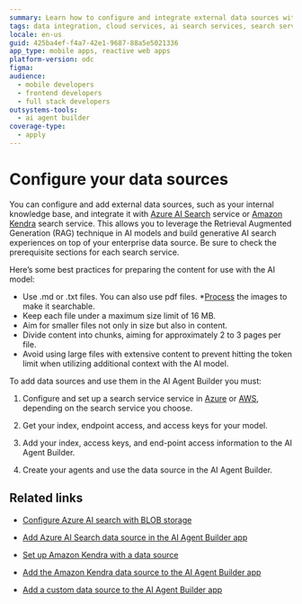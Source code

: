 ```yaml
---
summary: Learn how to configure and integrate external data sources with AI search services for use in OutSystems Developer Cloud (ODC).
tags: data integration, cloud services, ai search services, search service configuration
locale: en-us
guid: 425ba4ef-f4a7-42e1-9687-88a5e5021336
app_type: mobile apps, reactive web apps
platform-version: odc
figma:
audience:
  - mobile developers
  - frontend developers
  - full stack developers
outsystems-tools:
  - ai agent builder
coverage-type:
  - apply
---
```


# Configure your data sources

You can configure and add external data sources, such as your internal knowledge base, and integrate it with [Azure AI Search](https://learn.microsoft.com/en-us/azure/search/search-what-is-azure-search) service or [Amazon Kendra](https://docs.aws.amazon.com/kendra/latest/dg/what-is-kendra.html) search service. This allows you to leverage the Retrieval Augmented Generation (RAG) technique in AI models and build generative AI search experiences on top of your enterprise data source. Be sure to check the prerequisite sections for each search service. 

Here’s some best practices for preparing the content for use with the AI model:

* Use .md or .txt files. You can also use pdf files. 
*[Process](https://learn.microsoft.com/en-us/azure/search/cognitive-search-concept-image-scenarios)  the images to make it searchable.
* Keep each file under a maximum size limit of 16 MB.
* Aim for smaller files not only in size but also in content.
* Divide content into chunks, aiming for approximately 2 to 3 pages per file.
* Avoid using large files with extensive content to prevent hitting the token limit when utilizing additional context with the AI model.

To add data sources and use them in the AI Agent Builder you must: 

1. Configure and set up a search service service in [Azure](configure-azure-data-source.md) or [AWS](configure-aws-data-source.md), depending on the search service you choose.

2. Get your index, endpoint access, and access keys for your model.

3. Add your index, access keys, and end-point access information to the AI Agent Builder.

4. Create your agents and use the data source in the AI Agent Builder.

## Related links

* [Configure Azure AI search with BLOB storage](configure-azure-data-source.md)

* [Add Azure AI Search data source in the AI Agent Builder app](add-azure-data-source-to-aibuilder.md)

* [Set up Amazon Kendra with a data source](configure-aws-data-source.md)

* [Add the Amazon Kendra data source to the AI Agent Builder app](add-aws-data-source-to-aibuilder.md)

* [Add a custom data source to the AI Agent Builder app](add-custom-data-source.md)
